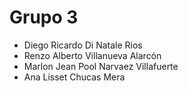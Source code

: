 # Grupo 3 

- Diego Ricardo Di Natale Rios
- Renzo Alberto Villanueva Alarcón
- Marlon Jean Pool Narvaez Villafuerte
- Ana Lisset Chucas Mera
